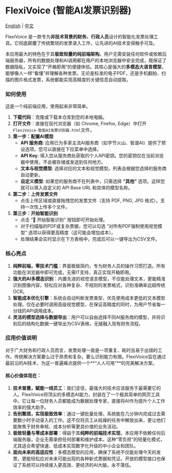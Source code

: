 # FlexiVoice (智能AI发票识别器)

[English](./README.md) | [中文](./README.zh-CN.md)

FlexiVoice 是一款专为**非技术背景的财务、行政人员**设计的智能化发票处理工具。它彻底颠覆了传统繁琐的发票录入工作，让先进的AI技术变得触手可及。

本应用最大的特色在于其**极致轻量的纯前端架构**。用户无需安装任何软件或依赖后端服务器，所有的数据处理和AI调用都在用户的本地浏览器中安全完成，既保证了数据隐私，又实现了“开箱即用”的便捷体验。其核心是强大的**多模态大语言模型**，能够像人一样“看懂”并理解各种发票。无论是标准的电子PDF，还是手机翻拍、扫描的图片格式发票，系统都能实现高精度的关键信息自动提取。

### 如何使用

这是一个纯前端应用，使用起来非常简单。

1.  **下载代码**：克隆或下载本仓库到您的本地电脑。
2.  **打开文件**：直接在现代浏览器（如 Chrome, Firefox, Edge）中打开 `FlexiVoice-智能AI发票识别器.html`文件。
3.  **第一步：配置AI模型**
    * **API 服务商**: 应用已为多家主流AI服务商（如字节火山、智谱AI）提供了预设选项。您可以直接在下拉菜单中选择。
    * **API Key**: 填入您从服务商处获取的个人API密钥。您的密钥仅在当前浏览器中使用，不会被存储或发送到任何地方。
    * **文本与视觉模型**: 选择对应的文本和视觉模型。列表会根据您选择的服务商自动更新。
    * **自定义模型**: 如果您的服务商不在列表中，只需选择 **“其他”** 选项。这样您就可以填入自定义的 API Base URL 和具体的模型名称。
4.  **第二步：上传发票文件**
    * 点击上传区域或直接拖拽您的发票文件（支持 PDF, PNG, JPG 格式）。支持一次性上传多个文件。
5.  **第三步：开始智能识别**
    * 点击 “🚀 开始智能识别” 按钮即可开始处理。
    * 对于扫描版的PDF或复杂票据，您可以勾选 “对所有PDF强制使用视觉模型” 选项以获得更高精度（这可能会增加成本）。
    * 处理结果会实时显示在下方表格中，完成后可以一键导出为CSV文件。

### 核心亮点

1.  **纯粹前端，零技术门槛**：界面极致简约，专为财务人员的操作习惯打造。所有功能在浏览器中即可完成，无需IT支持，真正实现开箱即用。
2.  **强大的AI多模态识别**：内置先进的视觉语言模型，不仅能处理文本，更能精准识别图像内容，轻松应对各种复杂、不规则的发票格式，识别准确率远超传统OCR。
3.  **智能成本优化引擎**：系统会自动判断发票类型，优先使用成本更低的文本模型处理。仅在必要时调用高级视觉模型，在保证高精度的同时，为用户节省每一分钱的API调用成本。
4.  **灵活的模型选择与数据导出**：用户可以自由选择不同AI服务商的模型，并将识别后的结构化数据一键导出为CSV表格，无缝融入现有财务流程。

### 应用价值说明

对于广大财务和行政人员而言，发票处理一直是一项重复、耗时且易于出错的工作。传统解决方案要么过于昂贵和复杂，要么识别能力有限。FlexiVoice旨在通过最前沿的AI技术，为这一普遍痛点提供一个**“人人可用”**的完美解决方案。

#### 核心价值体现在：

1.  **技术普惠，赋能一线员工**：我们坚信，最强大的技术应该服务于最需要它的人。FlexiVoice将顶尖的多模态AI能力，封装在了一个极其简单的网页工具中。它让每一位财务人员都能成为数据处理专家，直接将AI作为提升个人工作效率的强大助手。
2.  **告别繁琐，实现极致效率**：通过一键批量处理，系统能在几分钟内完成过去需要数小时手动录入的工作。这不仅将员工从枯燥的任务中解放出来，更让他们能聚焦于财务审核、成本分析等更具价值的业务活动。
3.  **极致轻量与零成本部署**：得益于其**纯粹的前端技术实现**，本应用不依赖任何后端服务器，企业无需承担任何部署和维护成本。这种“零负担”的轻量化模式，尤其适合希望快速、低成本实现数字化升级的中小企业和团队。
4.  **面向未来的高适应性**：多模态模型的应用，确保了系统不仅能处理今天的发票，更能轻松应对未来可能出现的各种新式票据和凭证。开放的模型接口也保证了系统可以持续接入更高效、更经济的AI大脑，永不落伍。

